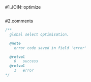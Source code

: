 #1.JOIN::optimize

```

```

#2.comments

```cpp
/**
  global select optimisation.

  @note
    error code saved in field 'error'

  @retval
    0   success
  @retval
    1   error
*/
```